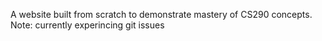 A website built from scratch to demonstrate mastery of CS290 concepts.
Note: currently experincing git issues
